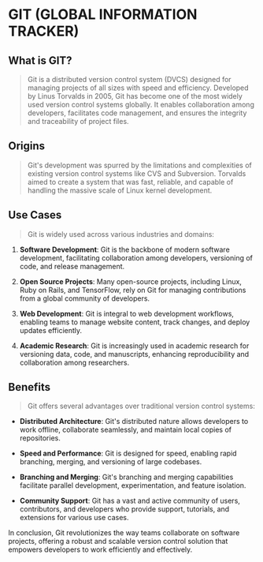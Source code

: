 # GIT (GLOBAL INFORMATION TRACKER)

## What is GIT?

> Git is a distributed version control system (DVCS) designed for managing projects of all sizes with speed and efficiency. Developed by Linus Torvalds in 2005, Git has become one of the most widely used version control systems globally. It enables collaboration among developers, facilitates code management, and ensures the integrity and traceability of project files.

## Origins

> Git's development was spurred by the limitations and complexities of existing version control systems like CVS and Subversion. Torvalds aimed to create a system that was fast, reliable, and capable of handling the massive scale of Linux kernel development.

## Use Cases

> Git is widely used across various industries and domains:

1. **Software Development**: Git is the backbone of modern software development, facilitating collaboration among developers, versioning of code, and release management.

2. **Open Source Projects**: Many open-source projects, including Linux, Ruby on Rails, and TensorFlow, rely on Git for managing contributions from a global community of developers.

3. **Web Development**: Git is integral to web development workflows, enabling teams to manage website content, track changes, and deploy updates efficiently.

4. **Academic Research**: Git is increasingly used in academic research for versioning data, code, and manuscripts, enhancing reproducibility and collaboration among researchers.

## Benefits

> Git offers several advantages over traditional version control systems:

- **Distributed Architecture**: Git's distributed nature allows developers to work offline, collaborate seamlessly, and maintain local copies of repositories.

- **Speed and Performance**: Git is designed for speed, enabling rapid branching, merging, and versioning of large codebases.

- **Branching and Merging**: Git's branching and merging capabilities facilitate parallel development, experimentation, and feature isolation.

- **Community Support**: Git has a vast and active community of users, contributors, and developers who provide support, tutorials, and extensions for various use cases.

In conclusion, Git revolutionizes the way teams collaborate on software projects, offering a robust and scalable version control solution that empowers developers to work efficiently and effectively.
